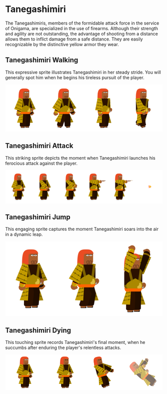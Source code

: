 # Tanegashimiri
The Tanegashimiris, members of the formidable attack force in the service of Onigama, are specialized in the use of firearms. Although their strength and agility are not outstanding, the advantage of shooting from a distance allows them to inflict damage from a safe distance. They are easily recognizable by the distinctive yellow armor they wear.

## Tanegashimiri Walking
This expressive sprite illustrates Tanegashimiri in her steady stride. You will generally spot him when he begins his tireless pursuit of the player.

<div align="center"> 
  <img src="image_tanegashimiri/andarLonga.png" alt="Tanegashimiri Walking">
</div>

## Tanegashimiri Attack
This striking sprite depicts the moment when Tanegashimiri launches his ferocious attack against the player.

<div align="center"> 
  <img src="image_tanegashimiri/ataqueLonga.png" alt="Tanegashimiri Attack">
</div>

## Tanegashimiri Jump
This engaging sprite captures the moment Tanegashimiri soars into the air in a dynamic leap.

<div align="center"> 
  <img src="image_tanegashimiri/puloLonga.png" alt="Tanegashimiri Jump">
</div>


## Tanegashimiri Dying
This touching sprite records Tanegashimiri's final moment, when he succumbs after enduring the player's relentless attacks.

<div align="center"> 
  <img src="image_tanegashimiri/morteLonga.png" alt="Tanegashimiri Dying">
</div>
